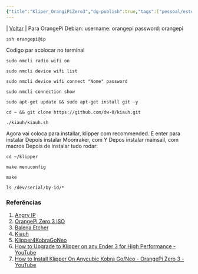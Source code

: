 ```yaml
---
{"title":"Kliper_OrangiPiZero3","dg-publish":true,"tags":["pessoal/estudos","pessoal/web"],"permalink":"/1.Minha Vida/Kliper_OrangePiZero3/","dgPassFrontmatter":true}
---
```


| [Voltar](index) |
Para OrangePi Debian:
username: orangepi 
password: orangepi
```
ssh orangepi@ip
```

Codigo par acolocar no terminal
```
sudo nmcli radio wifi on
```
```
sudo nmcli device wifi list
```
```
sudo nmcli device wifi connect "Nome" password
```
```
sudo nmcli connection show
```
```
sudo apt-get update && sudo apt-get install git -y
```
```
cd ~ && git clone https://github.com/dw-0/kiauh.git
```
```
./kiauh/kiauh.sh
```
Agora vai coloca para installar, klipper com recommended. E enter para instalar
Depois instalar Moonraker, com Y
Depos instalar mainsail, com macros
Depois de instalar tudo rodar:
```
cd ~/klipper
```
```
make menuconfig
```
```
make
```
```
ls /dev/serial/by-id/*
```


### Referências
1. [Angry IP](https://angryip.org/download/#windows) 
2. [OrangePi Zero 3 ISO](http://www.orangepi.org/html/hardWare/computerAndMicrocontrollers/service-and-support/Orange-Pi-Zero-3.html)
3. [Balena Etcher](https://etcher.balena.io/)
4. [Kiauh](https://github.com/dw-0/kiauh) 
5. [Klipper4KobraGoNeo](https://www.youtube.com/redirect?event=video_description&redir_token=QUFFLUhqbllKZmFYUmFUNFZKUDMzQk9GbURFWUc4eEd2QXxBQ3Jtc0tsbXU1UlgwNWt4Q3BGQ0h6WXV0ZmlRLWR4aFBvTnRTVDd0cUpfdm1XLWpWXzlyQTdTTVFNSXN4YjJhMmRrMVB5aG12blFiUlNsdnJiSU9pTXRFaGhGRm43XzE2NEpzWUNBN2Y2VWFjWU1oVEJTeWNzRQ&q=https%3A%2F%2Fgithub.com%2F1coderookie%2FKlipper4KobraGoNeo&v=A5WO4nwDzsU)
6. [How to Upgrade to Klipper on any Ender 3 for High Performance - YouTube](https://www.youtube.com/watch?v=N41JY1Gukuk&t=495s)
7. [How to Install Klipper On Anycubic Kobra Go/Neo - OrangePi Zero 3 - YouTube](https://www.youtube.com/watch?v=A5WO4nwDzsU&t=1136s)
  